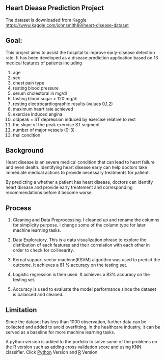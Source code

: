 ## Heart Diease Prediction Project
The dataset is downloaded from Kaggle 
https://www.kaggle.com/johnsmith88/heart-disease-dataset

## Goal: 
This project aims to assist the hospital to improve early-disease detection rate. It has been developed as a disease prediction application based on 13 medical features of patients including
1. age
2. sex
3. chest pain type 
4. resting blood pressure
5. serum cholestoral in mg/dl
6. fasting blood sugar > 120 mg/dl 
7. resting electrocardiographic results (values 0,1,2)
8. maximum heart rate achieved
9. exercise induced angina
10. oldpeak = ST depression induced by exercise relative to rest
11. the slope of the peak exercise ST segment
12. number of major vessels (0-3) 
13. thal condition

## Background 

Heart disease is an severe medical condition that can lead to heart failure and even dealth. Identifying heart disease early can help doctors take immediate medical actions to provide necessary treatments for patient. 

By predicting a whether a patient has heart disease, doctors can identify heart disease and provide early treatement and corresponding recommendations before it become worse.



## Process

1. Cleaning and Data Preprocessing. I cleaned up and rename the columns for simplicity purpose. I change some of the column type for later machine learning tasks.
2. Data Exploratory. This is a data visualization phrase to explore the distribution of each features and their correlation with each other in order to check for collinearity.
3. Kernal support vector machine(KSVM) algorithm was used to predict the outcome. It achieves a 81 % accuracy on the testing set. 
4. Logistic regression is then used. It achieves a 83% accuracy on the testing set.

5. Accuracy is used to evaluate the model performance since the dataset is balanced and cleaned.
## Limitation 

Since the dataset has less than 1000 observation, further data can be collected and added to avoid overfitting. In the healthcare industry, it can be served as a baseline for more machine learning tasks. 


A python version is added to the porfolio to solve some of the problems on the R version such as adding cross validation score and using KNN classifier.  Click [Python](https://github.com/dsjoench/Heart_Disease/blob/master/Heart%20Disease%20Detection.ipynb) Version and [R](https://github.com/dsjoench/Heart_Disease/blob/master/Heart%20disease%20prediction.Rmd) Version



